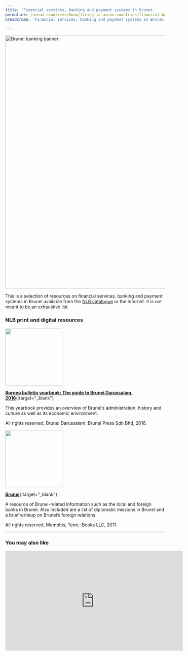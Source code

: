 ```yaml
---
title: 'Financial services, banking and payment systems in Brunei'
permalink: /asean-countries/know/living-in-asean-countries/financial-banking-payment-in-brunei/
breadcrumb: 'Financial services, banking and payment systems in Brunei'

---
```



<img src="/images/asean-living/ASEAN-Brunei-Banking.jpg" alt="Brunei banking banner" style="width:800px;" />

This is a selection of resources on financial services, banking and payment systems in Brunei available from the [NLB catalogue](http://catalogue.nlb.gov.sg/) or the Internet. It is not meant to be an exhaustive list.

### **NLB print and digital resources**

<img src="/images/book-covers/Borneo-bulletin-yearbook-The-guide-to-Brunei-Darussalam-2016.png" style="width:180px;" />

[**Borneo bulletin yearbook: The guide to Brunei Darussalam, 2016**](http://eservice.nlb.gov.sg/item_holding.aspx?bid=202888962){:target="_blank"}

This yearbook provides an overview of Brunei’s administration, history and culture as well as its economic environment.

All rights reserved, Brunei Darussalam: Brunei Press Sdn Bhd, 2016.

<img src="/images/book-covers/Brunei.jpg" style="width:180px;" />

[**Brunei**](http://eservice.nlb.gov.sg/item_holding.aspx?bid=14540526){:target="_blank"}

A resource of Brunei-related information such as the local and foreign banks in Brunei. Also included are a list of diplomatic missions in Brunei and a brief writeup on Brunei’s foreign relations.

All rights reserved, Memphis, Tenn.: Books LLC, 2011.

---

### **You may also like**

<div class="bp-youtube">
<iframe width="560" height="315" src="https://www.youtube.com/embed/P_TqzMl9nEg" frameborder="0" allow="accelerometer; autoplay; encrypted-media; gyroscope; picture-in-picture" allowfullscreen></iframe>
</div>

